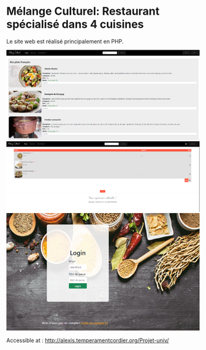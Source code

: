 # Mélange Culturel: Restaurant spécialisé dans 4 cuisines
Le site web est réalisé principalement en PHP.

![Home Page](./Images/11111.PNG)
![Home Page](./Images/2222.PNG)
![Home Page](./Images/33333.PNG)


Accessible at : http://alexis.temperamentcordier.org/Projet-univ/

